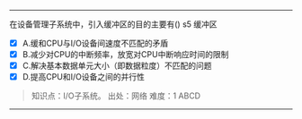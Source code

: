 ---
在设备管理子系统中，引入缓冲区的目的主要有() s5 缓冲区
- [x] A.缓和CPU与I/O设备间速度不匹配的矛盾
- [x] B.减少对CPU的中断频率，放宽对CPU中断响应时间的限制
- [x] C.解决基本数据单元大小（即数据粒度）不匹配的问题
- [x] D.提高CPU和I/O设备之间的并行性

> 知识点：I/O子系统。
> 出处：网络
> 难度：1
> ABCD

---